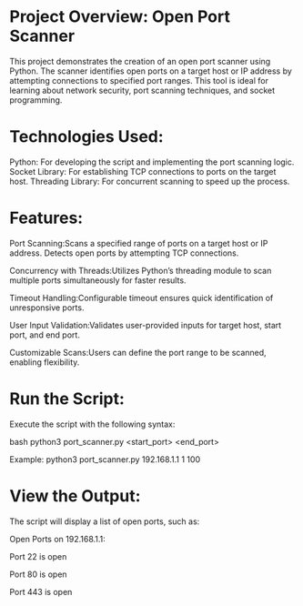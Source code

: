 
# Project Overview: Open Port Scanner

This project demonstrates the creation of an open port scanner using Python. The scanner identifies open ports on a target host or IP address by attempting connections to specified port ranges. This tool is ideal for learning about network security, port scanning techniques, and socket programming.

# Technologies Used:
Python: For developing the script and implementing the port scanning logic.
Socket Library: For establishing TCP connections to ports on the target host.
Threading Library: For concurrent scanning to speed up the process.
# Features:
Port Scanning:Scans a specified range of ports on a target host or IP address.
Detects open ports by attempting TCP connections.

Concurrency with Threads:Utilizes Python’s threading module to scan multiple ports simultaneously for faster results.

Timeout Handling:Configurable timeout ensures quick identification of unresponsive ports.

User Input Validation:Validates user-provided inputs for target host, start port, and end port.

Customizable Scans:Users can define the port range to be scanned, enabling flexibility.

# Run the Script:
Execute the script with the following syntax:

bash
python3 port_scanner.py <target> <start_port> <end_port>

Example:
python3 port_scanner.py 192.168.1.1 1 100
# View the Output:
The script will display a list of open ports, such as:

Open Ports on 192.168.1.1:

Port 22 is open

Port 80 is open

Port 443 is open
